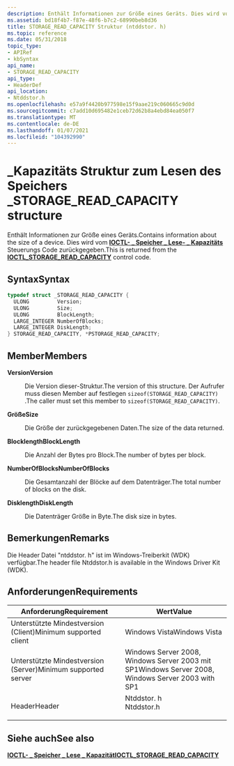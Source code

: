 ```yaml
---
description: Enthält Informationen zur Größe eines Geräts. Dies wird vom IOCTL- \_ Speicher \_ Lese- \_ Kapazitäts Steuerungs Code zurückgegeben.
ms.assetid: bd18f4b7-f87e-48f6-b7c2-68990beb8d36
title: STORAGE_READ_CAPACITY Struktur (ntddstor. h)
ms.topic: reference
ms.date: 05/31/2018
topic_type:
- APIRef
- kbSyntax
api_name:
- STORAGE_READ_CAPACITY
api_type:
- HeaderDef
api_location:
- Ntddstor.h
ms.openlocfilehash: e57a9f4420b977598e15f9aae219c060665c9d0d
ms.sourcegitcommit: c7add10d695482e1ceb72d62b8a4ebd84ea050f7
ms.translationtype: MT
ms.contentlocale: de-DE
ms.lasthandoff: 01/07/2021
ms.locfileid: "104392990"
---
```

# <a name="storage_read_capacity-structure"></a><span data-ttu-id="34e7a-104">\_Kapazitäts Struktur zum Lesen des Speichers \_</span><span class="sxs-lookup"><span data-stu-id="34e7a-104">STORAGE\_READ\_CAPACITY structure</span></span>

<span data-ttu-id="34e7a-105">Enthält Informationen zur Größe eines Geräts.</span><span class="sxs-lookup"><span data-stu-id="34e7a-105">Contains information about the size of a device.</span></span> <span data-ttu-id="34e7a-106">Dies wird vom [**IOCTL- \_ Speicher \_ Lese- \_ Kapazitäts**](/windows/desktop/api/WinIoCtl/ni-winioctl-ioctl_storage_read_capacity) Steuerungs Code zurückgegeben.</span><span class="sxs-lookup"><span data-stu-id="34e7a-106">This is returned from the [**IOCTL\_STORAGE\_READ\_CAPACITY**](/windows/desktop/api/WinIoCtl/ni-winioctl-ioctl_storage_read_capacity) control code.</span></span>

## <a name="syntax"></a><span data-ttu-id="34e7a-107">Syntax</span><span class="sxs-lookup"><span data-stu-id="34e7a-107">Syntax</span></span>


```C++
typedef struct _STORAGE_READ_CAPACITY {
  ULONG         Version;
  ULONG         Size;
  ULONG         BlockLength;
  LARGE_INTEGER NumberOfBlocks;
  LARGE_INTEGER DiskLength;
} STORAGE_READ_CAPACITY, *PSTORAGE_READ_CAPACITY;
```



## <a name="members"></a><span data-ttu-id="34e7a-108">Member</span><span class="sxs-lookup"><span data-stu-id="34e7a-108">Members</span></span>

<dl> <dt>

<span data-ttu-id="34e7a-109">**Version**</span><span class="sxs-lookup"><span data-stu-id="34e7a-109">**Version**</span></span>
</dt> <dd>

<span data-ttu-id="34e7a-110">Die Version dieser-Struktur.</span><span class="sxs-lookup"><span data-stu-id="34e7a-110">The version of this structure.</span></span> <span data-ttu-id="34e7a-111">Der Aufrufer muss diesen Member auf festlegen `sizeof(STORAGE_READ_CAPACITY)` .</span><span class="sxs-lookup"><span data-stu-id="34e7a-111">The caller must set this member to `sizeof(STORAGE_READ_CAPACITY)`.</span></span>

</dd> <dt>

<span data-ttu-id="34e7a-112">**Größe**</span><span class="sxs-lookup"><span data-stu-id="34e7a-112">**Size**</span></span>
</dt> <dd>

<span data-ttu-id="34e7a-113">Die Größe der zurückgegebenen Daten.</span><span class="sxs-lookup"><span data-stu-id="34e7a-113">The size of the data returned.</span></span>

</dd> <dt>

<span data-ttu-id="34e7a-114">**Blocklength**</span><span class="sxs-lookup"><span data-stu-id="34e7a-114">**BlockLength**</span></span>
</dt> <dd>

<span data-ttu-id="34e7a-115">Die Anzahl der Bytes pro Block.</span><span class="sxs-lookup"><span data-stu-id="34e7a-115">The number of bytes per block.</span></span>

</dd> <dt>

<span data-ttu-id="34e7a-116">**NumberOfBlocks**</span><span class="sxs-lookup"><span data-stu-id="34e7a-116">**NumberOfBlocks**</span></span>
</dt> <dd>

<span data-ttu-id="34e7a-117">Die Gesamtanzahl der Blöcke auf dem Datenträger.</span><span class="sxs-lookup"><span data-stu-id="34e7a-117">The total number of blocks on the disk.</span></span>

</dd> <dt>

<span data-ttu-id="34e7a-118">**Disklength**</span><span class="sxs-lookup"><span data-stu-id="34e7a-118">**DiskLength**</span></span>
</dt> <dd>

<span data-ttu-id="34e7a-119">Die Datenträger Größe in Byte.</span><span class="sxs-lookup"><span data-stu-id="34e7a-119">The disk size in bytes.</span></span>

</dd> </dl>

## <a name="remarks"></a><span data-ttu-id="34e7a-120">Bemerkungen</span><span class="sxs-lookup"><span data-stu-id="34e7a-120">Remarks</span></span>

<span data-ttu-id="34e7a-121">Die Header Datei "ntddstor. h" ist im Windows-Treiberkit (WDK) verfügbar.</span><span class="sxs-lookup"><span data-stu-id="34e7a-121">The header file Ntddstor.h is available in the Windows Driver Kit (WDK).</span></span>

## <a name="requirements"></a><span data-ttu-id="34e7a-122">Anforderungen</span><span class="sxs-lookup"><span data-stu-id="34e7a-122">Requirements</span></span>



| <span data-ttu-id="34e7a-123">Anforderung</span><span class="sxs-lookup"><span data-stu-id="34e7a-123">Requirement</span></span> | <span data-ttu-id="34e7a-124">Wert</span><span class="sxs-lookup"><span data-stu-id="34e7a-124">Value</span></span> |
|-------------------------------------|---------------------------------------------------------------------------------------|
| <span data-ttu-id="34e7a-125">Unterstützte Mindestversion (Client)</span><span class="sxs-lookup"><span data-stu-id="34e7a-125">Minimum supported client</span></span><br/> | <span data-ttu-id="34e7a-126">Windows Vista</span><span class="sxs-lookup"><span data-stu-id="34e7a-126">Windows Vista</span></span><br/>                                                              |
| <span data-ttu-id="34e7a-127">Unterstützte Mindestversion (Server)</span><span class="sxs-lookup"><span data-stu-id="34e7a-127">Minimum supported server</span></span><br/> | <span data-ttu-id="34e7a-128">Windows Server 2008, Windows Server 2003 mit SP1</span><span class="sxs-lookup"><span data-stu-id="34e7a-128">Windows Server 2008, Windows Server 2003 with SP1</span></span><br/>                          |
| <span data-ttu-id="34e7a-129">Header</span><span class="sxs-lookup"><span data-stu-id="34e7a-129">Header</span></span><br/>                   | <dl> <span data-ttu-id="34e7a-130"><dt>Ntddstor. h</dt></span><span class="sxs-lookup"><span data-stu-id="34e7a-130"><dt>Ntddstor.h</dt></span></span> </dl> |



## <a name="see-also"></a><span data-ttu-id="34e7a-131">Siehe auch</span><span class="sxs-lookup"><span data-stu-id="34e7a-131">See also</span></span>

<dl> <dt>

[<span data-ttu-id="34e7a-132">**IOCTL- \_ Speicher \_ Lese \_ Kapazität**</span><span class="sxs-lookup"><span data-stu-id="34e7a-132">**IOCTL\_STORAGE\_READ\_CAPACITY**</span></span>](/windows/desktop/api/WinIoCtl/ni-winioctl-ioctl_storage_read_capacity)
</dt> </dl>

 

 




